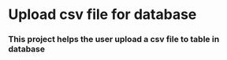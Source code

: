 # Upload csv file for database
### This project helps the user upload a csv file to table in database
